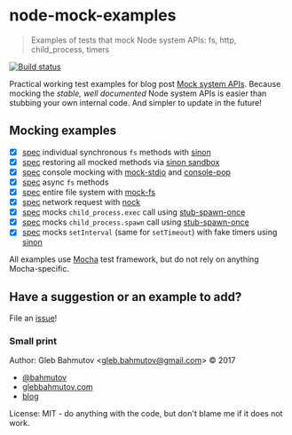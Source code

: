 # node-mock-examples

> Examples of tests that mock Node system APIs: fs, http, child_process, timers

[![Build status][ci-image] ][ci-url]

Practical working test examples for blog post
[Mock system APIs](https://glebbahmutov.com/blog/mock-system-apis/).
Because mocking the *stable, well documented* Node system APIs is easier
than stubbing your own internal code. And simpler to update in the future!

## Mocking examples

* [x] [spec](test/fs-call-spec.js) individual synchronous `fs` methods with [sinon][sinon]
* [x] [spec](test/fs-sandbox-spec.js) restoring all mocked methods via [sinon sandbox][sinon sandbox]
* [x] [spec](test/console-spec.js) console mocking with [mock-stdio](https://github.com/catdad/mock-stdio) and [console-pop][console-pop]
* [x] [spec](test/fs-callback-spec.js) async `fs` methods
* [x] [spec](test/fake-file-system-spec.js) entire file system with [mock-fs][mock-fs]
* [x] [spec](test/network-spec.js) network request with [nock][nock]
* [x] [spec](test/exec-spec.js) mocks `child_process.exec` call using [stub-spawn-once][stub-spawn-once]
* [x] [spec](test/spawn-spec.js) mocks `child_process.spawn` call using [stub-spawn-once][stub-spawn-once]
* [x] [spec](test/interval-spec.js) mocks `setInterval` (same for `setTimeout`) with fake timers using [sinon][sinon]

All examples use [Mocha](https://mochajs.org/) test framework, but do not
rely on anything Mocha-specific.

[sinon]: http://sinonjs.org/
[sinon sandbox]: http://sinonjs.org/releases/v2.3.8/sandbox/
[mock-fs]: https://github.com/tschaub/mock-fs
[nock]: https://github.com/node-nock/nock#readme
[stub-spawn-once]: https://github.com/bahmutov/stub-spawn-once
[console-pop]: https://github.com/bahmutov/console-pop

## Have a suggestion or an example to add?

File an [issue](https://github.com/bahmutov/node-mock-examples/issues/new)!

### Small print

Author: Gleb Bahmutov &lt;gleb.bahmutov@gmail.com&gt; &copy; 2017

* [@bahmutov](https://twitter.com/bahmutov)
* [glebbahmutov.com](https://glebbahmutov.com)
* [blog](https://glebbahmutov.com/blog)

License: MIT - do anything with the code, but don't blame me if it does not work.

[ci-image]: https://travis-ci.org/bahmutov/node-mock-examples.svg?branch=master
[ci-url]: https://travis-ci.org/bahmutov/node-mock-examples
